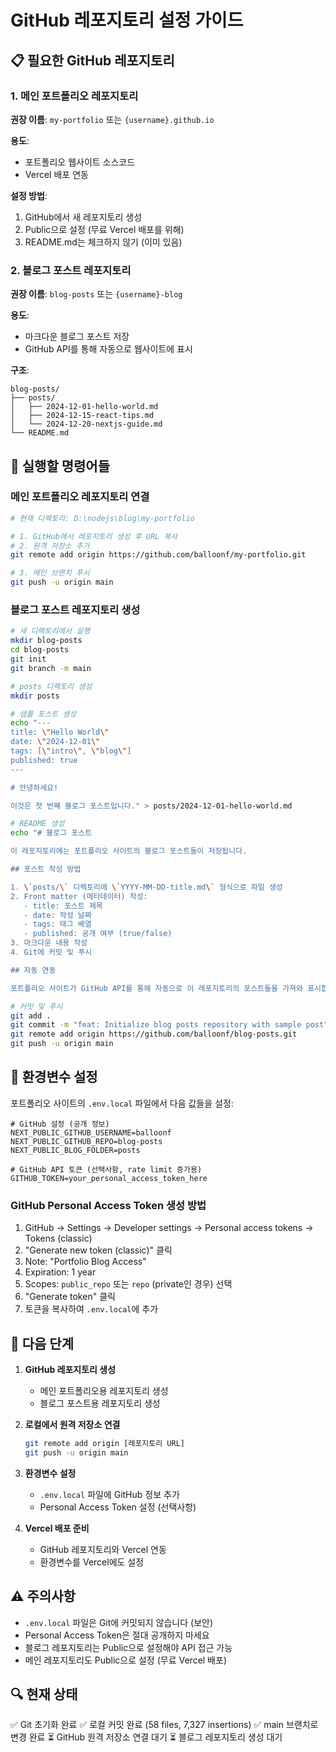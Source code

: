 # GitHub 레포지토리 설정 가이드

## 📋 필요한 GitHub 레포지토리

### 1. 메인 포트폴리오 레포지토리
**권장 이름**: `my-portfolio` 또는 `{username}.github.io`

**용도**: 
- 포트폴리오 웹사이트 소스코드
- Vercel 배포 연동

**설정 방법**:
1. GitHub에서 새 레포지토리 생성
2. Public으로 설정 (무료 Vercel 배포를 위해)
3. README.md는 체크하지 않기 (이미 있음)

### 2. 블로그 포스트 레포지토리
**권장 이름**: `blog-posts` 또는 `{username}-blog`

**용도**:
- 마크다운 블로그 포스트 저장
- GitHub API를 통해 자동으로 웹사이트에 표시

**구조**:
```
blog-posts/
├── posts/
│   ├── 2024-12-01-hello-world.md
│   ├── 2024-12-15-react-tips.md
│   └── 2024-12-20-nextjs-guide.md
└── README.md
```

## 🚀 실행할 명령어들

### 메인 포트폴리오 레포지토리 연결
```bash
# 현재 디렉토리: D:\nodejs\blog\my-portfolio

# 1. GitHub에서 레포지토리 생성 후 URL 복사
# 2. 원격 저장소 추가
git remote add origin https://github.com/balloonf/my-portfolio.git

# 3. 메인 브랜치 푸시
git push -u origin main
```

### 블로그 포스트 레포지토리 생성
```bash
# 새 디렉토리에서 실행
mkdir blog-posts
cd blog-posts
git init
git branch -m main

# posts 디렉토리 생성
mkdir posts

# 샘플 포스트 생성
echo "---
title: \"Hello World\"
date: \"2024-12-01\"
tags: [\"intro\", \"blog\"]
published: true
---

# 안녕하세요!

이것은 첫 번째 블로그 포스트입니다." > posts/2024-12-01-hello-world.md

# README 생성
echo "# 블로그 포스트

이 레포지토리에는 포트폴리오 사이트의 블로그 포스트들이 저장됩니다.

## 포스트 작성 방법

1. \`posts/\` 디렉토리에 \`YYYY-MM-DD-title.md\` 형식으로 파일 생성
2. Front matter (메타데이터) 작성:
   - title: 포스트 제목
   - date: 작성 날짜
   - tags: 태그 배열
   - published: 공개 여부 (true/false)
3. 마크다운 내용 작성
4. Git에 커밋 및 푸시

## 자동 연동

포트폴리오 사이트가 GitHub API를 통해 자동으로 이 레포지토리의 포스트들을 가져와 표시합니다." > README.md

# 커밋 및 푸시
git add .
git commit -m "feat: Initialize blog posts repository with sample post"
git remote add origin https://github.com/balloonf/blog-posts.git
git push -u origin main
```

## 🔧 환경변수 설정

포트폴리오 사이트의 `.env.local` 파일에서 다음 값들을 설정:

```env
# GitHub 설정 (공개 정보)
NEXT_PUBLIC_GITHUB_USERNAME=balloonf
NEXT_PUBLIC_GITHUB_REPO=blog-posts
NEXT_PUBLIC_BLOG_FOLDER=posts

# GitHub API 토큰 (선택사항, rate limit 증가용)
GITHUB_TOKEN=your_personal_access_token_here
```

### GitHub Personal Access Token 생성 방법
1. GitHub → Settings → Developer settings → Personal access tokens → Tokens (classic)
2. "Generate new token (classic)" 클릭
3. Note: "Portfolio Blog Access"
4. Expiration: 1 year
5. Scopes: `public_repo` 또는 `repo` (private인 경우) 선택
6. "Generate token" 클릭
7. 토큰을 복사하여 `.env.local`에 추가

## 📝 다음 단계

1. **GitHub 레포지토리 생성**
   - 메인 포트폴리오용 레포지토리 생성
   - 블로그 포스트용 레포지토리 생성

2. **로컬에서 원격 저장소 연결**
   ```bash
   git remote add origin [레포지토리 URL]
   git push -u origin main
   ```

3. **환경변수 설정**
   - `.env.local` 파일에 GitHub 정보 추가
   - Personal Access Token 설정 (선택사항)

4. **Vercel 배포 준비**
   - GitHub 레포지토리와 Vercel 연동
   - 환경변수를 Vercel에도 설정

## ⚠️ 주의사항

- `.env.local` 파일은 Git에 커밋되지 않습니다 (보안)
- Personal Access Token은 절대 공개하지 마세요
- 블로그 레포지토리는 Public으로 설정해야 API 접근 가능
- 메인 레포지토리도 Public으로 설정 (무료 Vercel 배포)

## 🔍 현재 상태

✅ Git 초기화 완료
✅ 로컬 커밋 완료 (58 files, 7,327 insertions)
✅ main 브랜치로 변경 완료
⏳ GitHub 원격 저장소 연결 대기
⏳ 블로그 레포지토리 생성 대기
